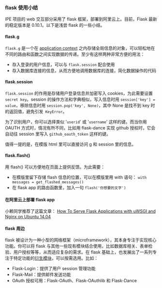 ### flask 使用小结

IPE 项目的 web 交互部分采用了 flask 框架，部署到阿里云上。目前，Flask 最新的稳定版本是 0.10.1。以下是浅尝 flask 的一些小结。

#### flask.g
`flask.g` 是一个在 [application context](http://flask.pocoo.org/docs/0.10/appcontext/) 之内存储全局信息的对象，可以轻松地在不同的路由和函数之间实现数据的传递。至少有这样两种非常方便的用法：
* 存入登录的用户信息，可以与 `flask.session` 配合使用
* 存入数据库连接的信息，从而方便地调用数据库的连接，简化数据操作的代码

#### flask.session
`flask.session` 的作用是存储用户登录信息并加密写入 cookies，为此需要设置 `secret key`。session 的操作方法和字典相似，写入信息时用 `session['key'] = value`，移除信息时用 `session.pop('key', None)`，其中 None 是找不到 key 时的返回值，避免引发` KeyError`。

为了识别用户，你可以选择类似 '`userid`' 或 '`username`' 这样的键。而当你用 OAUTH 方式时，情况有所不同，比如用 flask-dance 实现 github 授权时，它会自动往 session 里写入 `github_oauth_token` 这样的键。

值得一提的是，在模版 html 里可以直接访问 g 和 session 里的信息。

#### flask.flash()

用 flash() 可以方便地在页面上提供反馈。为此需要：

* 在模版里留下存储 flash 信息的位置，可以在模版里用 with 语句：
  `with messages = get_flashed_messages()`
* 在 flask app 的路由函数里，加入一句 `flash('你想要的文字')`

#### 在阿里云上部署 flask app

小赖同学推荐了这篇文章：
[How To Serve Flask Applications with uWSGI and Nginx on Ubuntu 14.04](https://www.digitalocean.com/community/tutorials/how-to-serve-flask-applications-with-uwsgi-and-nginx-on-ubuntu-14-04)

#### flask 周边

flask 被设计为一种小型的网络框架（microframework），其本身专注于实现核心功能。你可以将 flask 与其他一些现有模块结合使用，比如数据库相关、表单检验、用户授权等等，从而适应复杂的需求。在 flask 基础上，也发展出了一系列专注于特定功能的[衍生模块](http://flask.pocoo.org/extensions/)，可以按需选用。比如：

* Flask-Login：提供了用户 session 管理功能
* Flask-Mail：提供邮件发送功能
* OAuth 授权可用：Flask-OAuth、Flask-OAuthlib 和 Flask-Dance

